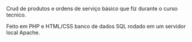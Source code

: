 Crud de produtos e ordens de serviço básico que fiz durante o curso tecnico.

Feito em PHP e HTML/CSS banco de dados SQL rodado em um servidor local Apache.
